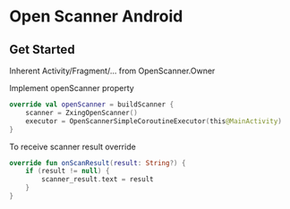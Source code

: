 # Open Scanner Android

## Get Started

Inherent Activity/Fragment/... from OpenScanner.Owner

Implement openScanner property
``` kotlin
override val openScanner = buildScanner {
    scanner = ZxingOpenScanner()
    executor = OpenScannerSimpleCoroutineExecutor(this@MainActivity)
}
```

To receive scanner result override
``` kotlin
override fun onScanResult(result: String?) {
    if (result != null) {
        scanner_result.text = result
    }
}
```